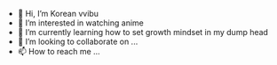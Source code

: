 - 👋 Hi, I’m Korean vvibu
- 👀 I’m interested in watching anime
- 🌱 I’m currently learning how to set growth mindset in my dump head
- 💞️ I’m looking to collaborate on ...
- 📫 How to reach me ...

<!---
tpid-maulana/tpid-maulana is a ✨ special ✨ repository because its `README.md` (this file) appears on your GitHub profile.
You can click the Preview link to take a look at your changes.
--->
